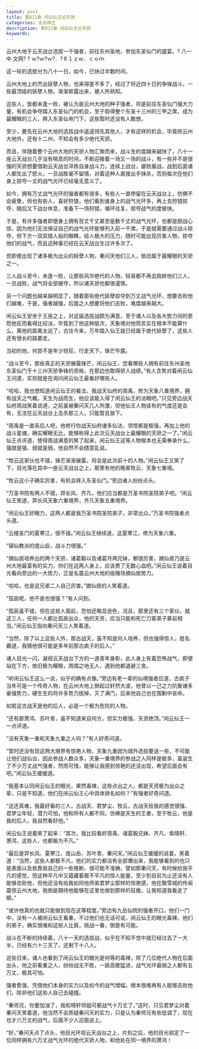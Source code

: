```yaml
---
layout: post
title: 第811章 闲云仙王论天骄
categories: 太古神王
description: 第811章 闲云仙王论天骄
keywords:
---
```


云州大地于云天战台选拔一千强者，前往东州圣地，参加东圣仙门的盛宴。? 八一中 文网? ? ｗ?ｗ?ｗ?．?８１ｚｗ．ｃｏｍ

这一轮的选拔分为八十一日，如今，已快过半数时间。

云州大地上的杰出妖孽人物，也来得差不多了，经过了将近四十日的争锋战斗，一些最顶级的妖孽人物，渐渐崭露出来，被人所熟知。

这些人，皆都未逢一败，被认为是云州大地的种子强者，将是前往东圣仙门强大力量，有机会争夺踏入东圣仙门的机会，至于取得整个东圣十三州的三甲之席，成为最耀眼的三人，拜入东圣仙帝门下，这些暂时还没有人敢想。

至少，要先在云州大地的选拔战中遥遥领先其他人，才有这样的机会，毕竟除云州大地外，还有十二州，不知会有多少绝代天骄。

而且，伴随着整个云州大地的天骄人物汇聚而来，战斗生的度越来越快了，八十一座云天战台几乎没有喘息的时间，不断迎接着一场又一场的战斗，有一些并不是很强的天骄想要借助云天战台淬炼自身战斗力，连续上战台，屡败屡战，战到后面诸人都生出了怒火，一旦战胜毫不留情，对着这种人直接出手抹杀，否则每次在他们身上掠夺一丈的战气光环已经毫无意义了。

如今，拥有万丈战气光环的强者都有很多，有些人一直停留在云天战台上，仿佛不会疲惫，但也有些人，喜好狩猎，他们看到谁身上的战气光环多，再上去狩猎掠夺，随后又下战台休息，准备下一场狩猎，循环往复，掠夺战气的度极快。

于是，有许多强者即便身上拥有百丈千丈甚至是数千丈的战气光环，也都是胆战心惊，因为他们无法保证自己的战气光环能够列入前一千席，于是就需要通过战斗掠夺，但下方一双双猎人般的眼睛，给人极大的压力，随时可能出现厉害人物，掠夺他们的战气，而且这种事已经在云天战台生过许多次了。

但即便出现了诸多极为出众的妖孽人物，秦问天他们三人，依旧属于最耀眼的天骄之一。

三人战斗至今，未逢一败，让那些风华绝代的人物，轻易都不再去挑衅他们三人，一旦战败，战气将全部被夺，所以诸天骄也都很谨慎。

另一个问题也越来越明显了，随着那些绝代妖孽掠夺到万丈战气光环，想要击败他们越难，于是，强者越强，后面之人想要将他们击败，难度越来越大。

闲云仙王安坐于王座之上，对这届选拔战颇为满意，至于诸人以及各大势力间的恩怨他反而看得比较淡，毕竟到了他这种层次，天象境对他而言实在根本不能算什么，离他的距离太远了，古往今来，万年踏入仙王就已经属于绝代妖孽了，这些人还有很长的路要走。

当初的他，何尝不是年少轻狂，行走天下，锋芒毕露。

“战斗至今，那些真正的天骄展露锋芒，闲云仙王，您看哪些人拥有前往东州圣地东圣仙门于十三州天骄争锋的资格，在那边也取得骄人战绩。”有人含笑对着闲云仙王问道，实则就是在询问闲云仙王最看好哪些人。

“哈哈，我也想知道闲云仙王的看法，我战天仙府的周禹，修为天象八重境界，拥有战天之气概，天生为战而生，他应该能入得了闲云仙王的法眼吧。”只见旁边战天仙府周战笑着说道，之前虽被秦问天几人所激，但他仙王人物该有的气度还是会有，无法在云天战台上击杀那三人，只能暂且放下。

“周禹是一直系后人吧，他修行你战天仙府诸多仙法，领悟都是极强，再加上他的战斗星魂，确实耀眼无比，能够称得上此次云天战台上最耀眼的天骄之一了。”闲云仙王点评道，使得周战满意的笑了起来，闲云仙王这等人物根本也无需奉承什么，强就是强、弱就是弱，他自然不会随意乱说。

“牧云这家伙也不错，锋芒渐渐展露，将会是此次前十的人物。”闲云仙王又笑了下，目光落在其中一座云天战台之上，那里有他的晚辈牧云，天象七重境。

“牧云这小子确实厉害，有机会拜入东圣仙门。”旁边诸人纷纷点头。

“万圣书院有两人不错，羿长风、齐凡，他们应当都是万圣书院圣院弟子吧。“闲云仙王笑道，羿长风天象六重境界，齐凡天象五重境界。

“闲云仙王好眼力，这两人都是我万圣书院圣院弟子，非常出众。”万圣书院强者点头道。

“云楼圣门的夏寒江，很不错。”闲云仙王继续道，这夏寒江，修为天象六重。

“镇仙教派的庞山岳，战斗力很强。”

“摘仙居培养出的两个天骄，诸葛毅以及诸葛月两兄妹，都很厉害，摘仙居乃是云州大地最富有的实力，你们在这两人身上，应该费了无数心血吧。”闲云仙王说着目光看向旁边的一大势力，正是名震云州大地的级赌场摘仙居势力。

“哈哈，也是这兄弟二人自己厉害。”摘仙居的人笑着道。

“孤辰呢，他不是也很强？”有人问到。

“孤辰虽不错，但在这些人面前，恐怕还略显逊色，况且，那里还有三个家伙，就这三人，任何一人都比孤辰出众，他的天资，应当只能和死亡刀客弟子慕岩相当。”闲云仙王指向秦问天三人笑着道。

“当然，除了以上这些人外，那古战天，虽不知是何人培养，但也强得惊人，姓名霸道，我猜他很可能是多年前那古疯子的后人。”

诸人目光一闪，凝视云天战台下方的一道青年身影，此人身上有着恐怖战气，即便站在下方，依旧极为耀眼，周围之地无人，遇到他都退避三舍。

“听闲云仙王这么一说，似乎的确有点像。”旁边有老一辈的仙境强者应道，古疯子当年可是一个传奇人物，在云州大地上掀起过轩然大波，他曾以一己之力抗衡诸多豪强势力，硬生生的将许多势力拔掉，灭了满门，后来他自己也在围剿中丧命。

如若这古战天是他的后人，必是一个极为危险的人物。

“还有那萧鸿、苏叶青，虽不知道来自何方，但实力极强，天资绝顶。”闲云仙王一一点评道。

“没有天象一重和天象九重之人吗？”有人好奇问道。

“暂时还没有现这两大境界有惊艳人物，天象九重因为城外选拔要送一些，不可能让他们战仙台，因此参战人数众多，天象一重境界的参战之人同样是极多，虽诞生了不少万丈战气强者，然而可惜，能够让我感到惊艳的还没出现，希望后面会有吧。”闲云仙王缓缓道。

“我基本认同闲云仙王的眼光，果然毒辣，这些点出之人，都是天资极为出众之辈，只是不知道，他们在闲云仙王心中具体排名如何？”有强者好奇问道。

“这还真难，我最好看的三人，古战天、君梦尘、牧云，古战天给我的感觉很强、君梦尘年轻，潜力可怕，他和所有人都不同，仿佛是天生的王者，至于牧云，他是我的后人，我自然看好他。”

闲云仙王说着笑了起来：“其次，我比较看好周禹、诸葛毅兄妹、齐凡、紫晴轩、萧鸿，这些人，也都极为不凡。”

“最后是羿长风、夏寒江、庞山岳、苏叶青、秦问天。”闲云仙王缓缓的说着，笑着道：“当然，这些人都极不凡，他们的实力都没有全部爆出来，我能够看到的也只是表面以及依靠我自己的一些推断，很可能不准确，譬如那秦问天，有时候给我平凡的感觉，但这种平凡中又蕴藏着极不平凡的惊人能量，至少到目前为止还没有人能够击败他，但他还没有给我如同他师弟君梦尘那样的惊艳感，他在飘雪城的传闻震惊云州大地，我倒是期待他能够在这里也做到那样的狂傲，让我知道我看走了眼。”

“或许他真的也就只能做到现在这等程度。”旁边有九岳仙院的强者开口，他们一门中，没有一人被闲云仙王看重，不过他们也无话可说，闲云仙王的眼光毒辣，他们的弟子，确实很难和这些人比肩，挑战一番，倒是有可能。

战斗在不断的持续着，八十一天的选拔战，似乎在不知不觉中就已经过去了一大半，已经有六十三天了，还剩下十八人。

这些日来，诸人也看到了闲云仙王的眼光是何等的毒辣，除了几位绝代人物在后面出头，他之前看重之人，纷纷战无不胜，一路高歌猛进，战气光环最弱之人都有五万丈，极其可怕。

强者愈强，凭借他们本身的实力以及如今的战气增幅，根本很难再有人能够击败他们，除非他们这些人自己去碰撞。

“秦师兄，你要加油了，我和晴轩师姐可都战气十万丈了。”这时，只见君梦尘对着秦问天笑着道，他当然不会质疑秦问天的实力，只是认为秦师兄有些低调了，现在也才六万丈的战气，后面不少人迎面追上。

“好。”秦问天点了点头，他目光环视云天战台之上，片刻之后，他的目光锁定了一位同样拥有六万丈战气光环的绝代天骄人物，和他处在同一境界的萧鸿！
